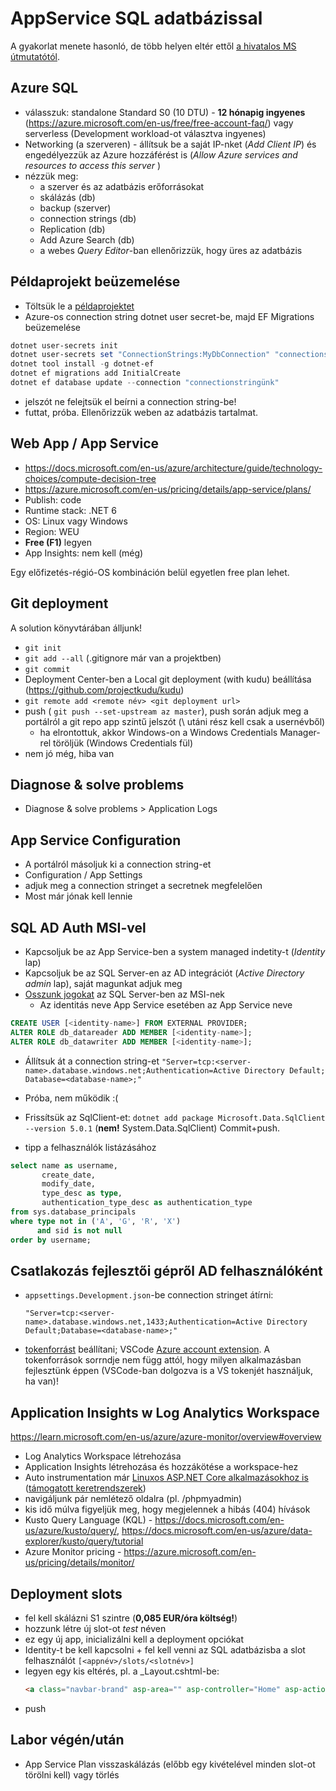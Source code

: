 # AppService SQL adatbázissal

A gyakorlat menete hasonló, de több helyen eltér ettől [a hivatalos MS útmutatótól](https://learn.microsoft.com/en-us/azure/app-service/tutorial-dotnetcore-sqldb-app).

## Azure SQL

  - válasszuk: standalone Standard S0 (10 DTU) - **12 hónapig ingyenes** (https://azure.microsoft.com/en-us/free/free-account-faq/) vagy serverless (Development workload-ot választva ingyenes)
  - Networking (a szerveren) - állítsuk be a saját IP-nket (_Add Client IP_) és engedélyezzük az Azure hozzáférést is (_Allow Azure services and resources to access this server_
)
  - nézzük meg:
    - a szerver és az adatbázis erőforrásokat
    - skálázás (db)
    - backup (szerver)
    - connection strings (db)
    - Replication (db)
    - Add Azure Search (db)
    - a webes *Query Editor*-ban ellenőrizzük, hogy üres az adatbázis
    
## Példaprojekt beüzemelése

  - Töltsük le a [példaprojektet](https://github.com/Azure-Samples/msdocs-app-service-sqldb-dotnetcore)
  - Azure-os connection string dotnet user secret-be, majd EF Migrations beüzemelése
  ```powershell
  dotnet user-secrets init
  dotnet user-secrets set "ConnectionStrings:MyDbConnection" "connectionstringünk"
  dotnet tool install -g dotnet-ef
  dotnet ef migrations add InitialCreate
  dotnet ef database update --connection "connectionstringünk"
  ```
  - jelszót ne felejtsük el beírni a connection string-be!
  - futtat, próba. Ellenőrizzük weben az adatbázis tartalmat.


## Web App / App Service

  - https://docs.microsoft.com/en-us/azure/architecture/guide/technology-choices/compute-decision-tree
  - https://azure.microsoft.com/en-us/pricing/details/app-service/plans/
  - Publish: code
  - Runtime stack: .NET 6
  - OS: Linux vagy Windows
  - Region: WEU
  - **Free (F1)** legyen
  - App Insights: nem kell (még)

Egy előfizetés-régió-OS kombináción belül egyetlen free plan lehet.
  
 ## Git deployment
  
 A solution könyvtárában álljunk!
  - `git init`
  - `git add --all` (.gitignore már van a projektben)
  - `git commit`
  - Deployment Center-ben a Local git deployment (with kudu) beállítása (https://github.com/projectkudu/kudu)
  - `git remote add <remote név> <git deployment url>`
  - push ( `git push --set-upstream az master`), push során adjuk meg a portálról a git repo app szintű jelszót (\ utáni rész kell csak a usernévből)
    - ha elrontottuk, akkor Windows-on a Windows Credentials Manager-rel töröljük (Windows Credentials fül)
 - nem jó még, hiba van
 
 ## Diagnose & solve problems
 
 - Diagnose & solve problems > Application Logs
 
 ## App Service Configuration
 
 - A portálról másoljuk ki a connection string-et
 - Configuration / App Settings
 - adjuk meg a connection stringet a secretnek megfelelően
 - Most már jónak kell lennie
 
 ## SQL AD Auth MSI-vel
 
 - Kapcsoljuk be az App Service-ben a system managed indetity-t (*Identity* lap)
 - Kapcsoljuk be az SQL Server-en az AD integrációt (*Active Directory admin* lap), saját magunkat adjuk meg
 - [Osszunk jogokat](https://docs.microsoft.com/en-us/azure/app-service/app-service-web-tutorial-connect-msi#grant-permissions-to-managed-identity) az SQL Server-ben az MSI-nek
    - Az identitás neve App Service esetében az App Service neve
 
```sql
CREATE USER [<identity-name>] FROM EXTERNAL PROVIDER;
ALTER ROLE db_datareader ADD MEMBER [<identity-name>];
ALTER ROLE db_datawriter ADD MEMBER [<identity-name>];
```
 - Állítsuk át a connection string-et `"Server=tcp:<server-name>.database.windows.net;Authentication=Active Directory Default; Database=<database-name>;"`
 - Próba, nem működik :(
 - Frissítsük az SqlClient-et: `dotnet add package Microsoft.Data.SqlClient --version 5.0.1` (**nem!** System.Data.SqlClient) Commit+push.

 - tipp a felhasználók listázásához
 
```sql
select name as username,
       create_date,
       modify_date,
       type_desc as type,
       authentication_type_desc as authentication_type
from sys.database_principals
where type not in ('A', 'G', 'R', 'X')
      and sid is not null
order by username;
```
  
 ## Csatlakozás fejlesztői gépről AD felhasználóként
 
 - `appsettings.Development.json`-be connection stringet átírni: 
    ```
    "Server=tcp:<server-name>.database.windows.net,1433;Authentication=Active Directory Default;Database=<database-name>;"
    ```
 - [tokenforrást](https://docs.microsoft.com/en-us/dotnet/api/azure.identity.defaultazurecredential?view=azure-dotnet) beállítani; VSCode [Azure account extension](https://marketplace.visualstudio.com/items?itemName=ms-vscode.azure-account). A tokenforrások sorrndje nem függ attól, hogy milyen alkalmazásban fejlesztünk éppen (VSCode-ban dolgozva is a VS tokenjét használjuk, ha van)!
   
 ## Application Insights w Log Analytics Workspace
 
 https://learn.microsoft.com/en-us/azure/azure-monitor/overview#overview
 
 - Log Analytics Workspace létrehozása
 - Application Insights létrehozása és hozzákötése a workspace-hez
 - Auto instrumentation már [Linuxos ASP.NET Core alkalmazásokhoz is](https://learn.microsoft.com/en-us/azure/azure-monitor/app/azure-web-apps-net-core?tabs=Linux%2Cwindows#enable-client-side-monitoring) ([támogatott keretrendszerek](https://learn.microsoft.com/en-us/azure/azure-monitor/app/codeless-overview#supported-environments-languages-and-resource-providers))
 - navigáljunk pár nemlétező oldalra (pl. /phpmyadmin)
 - kis idő múlva figyeljük meg, hogy megjelennek a hibás (404) hívások
 - Kusto Query Language (KQL) - https://docs.microsoft.com/en-us/azure/kusto/query/, https://docs.microsoft.com/en-us/azure/data-explorer/kusto/query/tutorial
 - Azure Monitor pricing - https://azure.microsoft.com/en-us/pricing/details/monitor/
 
 ## Deployment slots
 
 - fel kell skálázni S1 szintre (**0,085 EUR/óra költség!**)
 - hozzunk létre új slot-ot *test* néven
 - ez egy új app, inicializálni kell a deployment opciókat
 - Identity-t be kell kapcsolni + fel kell venni az SQL adatbázisba a slot felhasználót `[<appnév>/slots/<slotnév>]`
 - legyen egy kis eltérés, pl. a \_Layout.cshtml-be:
   ```html
   <a class="navbar-brand" asp-area="" asp-controller="Home" asp-action="Index">@(Environment.GetEnvironmentVariable("WEBSITE_HOSTNAME") ?? "My TodoList App")</a>
   ```
 - push
    
## Labor végén/után

- App Service Plan visszaskálázás (előbb egy kivételével minden slot-ot törölni kell) vagy törlés
  
